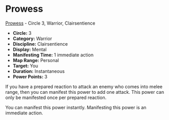 # Prowess

[Prowess](/Psionics/P/Prowess.md) - Circle 3, Warrior, Clairsentience

- **Circle:** 3
- **Category:** Warrior
- **Discipline:** Clairsentience
- **Display:** Mental
- **Manifesting Time:** 1 immediate action
- **Map Range:** Personal
- **Target:** You
- **Duration:** Instantaneous
- **Power Points:** 3

If you have a prepared reaction to attack an enemy who comes into melee range, then you can manifest this power to add one attack. This power can only be manifested once per prepared reaction.

You can manifest this power instantly. Manifesting this power is an immediate action.
